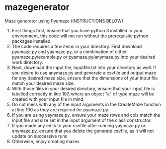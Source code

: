 # mazegenerator
Maze generator using Pyamaze (INSTRUCTIONS BELOW)

1. First things first, ensure that you have python 3 installed in your environment, this code will not run without the prerequisite python packages installed.
2. The code requires a few items in your directory. First download pyamaze.py and yaymaze.py, or a combination of either pyamaze.py/example.py or pyamaze.py/anymaze.py into your desired work directory.
3. Next, download the input file, inputfile.txt into your directory as well. If you desire to use anymaze.py and generate a csvfile and output maze for any desired maze size, ensure that the dimensions of your input file match your desired maze size.
4. With those files in your desired directory, ensure that your input file is labelled correctly in line 107, where an object "a" of type maze will be created with your input file in mind. 
5. Do not mess with any of the input arguments in the CreateMaze function at line 100 as they are required for pyamaze.py. 
6. If you are using yaymaze.py, ensure your maze rows and cols match the input file and size set in the input argument of the class constructor.
7. If you made any edits to your csvfile after running yaymaze.py or anymaze.py, ensure that you delete the generate csvfile, as it will not update on successive runs. 
8. Otherwise, enjoy creating mazes.
